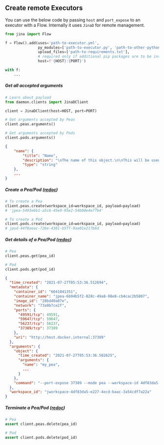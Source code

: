 ## Create remote Executors

You can use the below code by passing `host`
and `port_expose` to an executor with a Flow. Internally it uses `JinaD` for remote management.

```python
from jina import Flow

f = Flow().add(uses='path-to-executor.yml',
               py_modules=['path-to-executor.py', 'path-to-other-python-files.py'],
               upload_files=['path-to-requirements.txt'],
               # required only if additional pip packages are to be installed
               host=f'{HOST}:{PORT}')

with f:
    ...
```

##### Get all accepted arguments

```python
# Learn about payload
from daemon.clients import JinaDClient

client = JinaDClient(host=HOST, port=PORT)

# Get arguments accepted by Peas
client.peas.arguments()

# Get arguments accepted by Pods
client.pods.arguments()
```

```json
{
    "name": {
        "title": "Name",
        "description": "\nThe name of this object.\n\nThis will be used in the following places:\n- how you refer to this object in Python/YAML/CLI\n- visualization\n- log message header\n- ...\n\nWhen not given, then the default naming strategy will apply.\n                    ",
        "type": "string"
    },
    ...
}
```

##### Create a Pea/Pod (<a href="https://api.jina.ai/daemon/#operation/_create_peas_post">redoc</a>)

```python
# To create a Pea
client.peas.create(workspace_id=workspace_id, payload=payload)
# 'jpea-5493e6b1-a5c6-45e9-95e2-54b00e4e77b4'

# To create a Pod
client.pods.create(workspace_id=workspace_id, payload=payload)
# jpod-44f8aeac-726e-4381-b5ff-9ae01e217b6d
```

##### Get details of a Pea/Pod (<a href="https://api.jina.ai/daemon/#operation/_status_peas__id__get">redoc</a>)

```python
# Pea
client.peas.get(pea_id)

# Pod
client.pods.get(pod_id)
```

```json
{
  "time_created": "2021-07-27T05:53:36.512694",
  "metadata": {
    "container_id": "6041041351",
    "container_name": "jpea-6b94b5f2-828c-49a8-98e8-cb4cac2b5807",
    "image_id": "28bd40a87e",
    "network": "73a9b7ce2f",
    "ports": {
      "49591/tcp": 49591,
      "59647/tcp": 59647,
      "56237/tcp": 56237,
      "37389/tcp": 37389
    },
    "uri": "http://host.docker.internal:37389"
  },
  "arguments": {
    "object": {
      "time_created": "2021-07-27T05:53:36.502625",
      "arguments": {
        "name": "my_pea",
        ...
      }
    },
    "command": "--port-expose 37389 --mode pea --workspace-id 4df83da5-e227-4ecd-baac-3a54cdf7a22a"
  },
  "workspace_id": "jworkspace-4df83da5-e227-4ecd-baac-3a54cdf7a22a"
}
```


##### Terminate a Pea/Pod (<a href="https://api.jina.ai/daemon/#operation/_delete_peas__id__delete">redoc</a>)

```python
# Pea
assert client.peas.delete(pea_id)

# Pod
assert client.pods.delete(pod_id)
```
